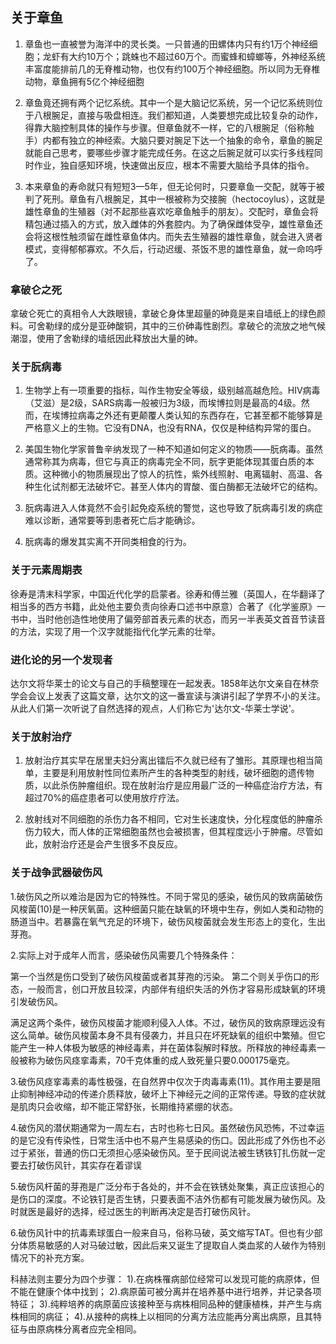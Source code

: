 
## 关于章鱼
1. 章鱼也一直被誉为海洋中的灵长类。一只普通的田螺体内只有约1万个神经细胞；龙虾有大约10万个；跳蛛也不超过60万个。而蜜蜂和蟑螂等，外神经系统丰富度能排前几的无脊椎动物，也仅有约100万个神经细胞。所以同为无脊椎动物，章鱼拥有5亿个神经细胞

2. 章鱼竟还拥有两个记忆系统。其中一个是大脑记忆系统，另一个记忆系统则位于八根腕足，直接与吸盘相连。我们都知道，人类要想完成比较复杂的动作，得靠大脑控制具体的操作与步骤。但章鱼就不一样，它的八根腕足（俗称触手）内都有独立的神经索。大脑只要对腕足下达一个抽象的命令，章鱼的腕足就能自己思考，要哪些步骤才能完成任务。在这之后腕足就可以实行多线程同时作业，独自感知环境，快速做出反应，根本不需要大脑给予具体的指令。

3. 本来章鱼的寿命就只有短短3—5年，但无论何时，只要章鱼一交配，就等于被判了死刑。章鱼有八根腕足，其中一根被称为交接腕（hectocoylus），这就是雄性章鱼的生殖器（对不起那些喜欢吃章鱼触手的朋友）。交配时，章鱼会将精包通过插入的方式，放入雌体的外套腔内。为了确保雌体受孕，雄性章鱼还会将这根性触须留在雌性章鱼体内。而失去生殖器的雄性章鱼，就会进入贤者模式，变得郁郁寡欢。不久后，行动迟缓、茶饭不思的雄性章鱼，就一命呜呼了。

### 拿破仑之死

拿破仑死亡的真相令人大跌眼镜，拿破仑身体里超量的砷竟是来自墙纸上的绿色颜料。可舍勒绿的成分是亚砷酸铜，其中的三价砷毒性剧烈。拿破仑的流放之地气候潮湿，使用了舍勒绿的墙纸因此释放出大量的砷。

### 关于朊病毒

1. 生物学上有一项重要的指标，叫作生物安全等级，级别越高越危险。HIV病毒（艾滋）是2级，SARS病毒一般被归为3级，而埃博拉则是最高的4级。然而，在埃博拉病毒之外还有更颠覆人类认知的东西存在，它甚至都不能够算是严格意义上的生物。它没有DNA，也没有RNA，仅仅是种结构异常的蛋白。

2. 美国生物化学家普鲁辛纳发现了一种不知道如何定义的物质——朊病毒。虽然通常称其为病毒，但它与真正的病毒完全不同，朊字更能体现其蛋白质的本质。这种微小的物质展现出了惊人的抗性，紫外线照射、电离辐射、高温、各种生化试剂都无法破坏它。甚至人体内的胃酸、蛋白酶都无法破坏它的结构。

3. 朊病毒进入人体竟然不会引起免疫系统的警觉，这也导致了朊病毒引发的病症难以诊断，通常要等到患者死亡后才能确诊。

4. 朊病毒的爆发其实离不开同类相食的行为。

### 关于元素周期表
徐寿是清末科学家，中国近代化学的启蒙者。徐寿和傅兰雅（英国人，在华翻译了相当多的西方书籍，此处他主要负责向徐寿口述书中原意）合著了《化学鉴原》一书中，当时他创造性地使用了偏旁部首表元素的状态，而另一半表英文首音节读音的方法，实现了用一个汉字就能指代化学元素的壮举。


### 进化论的另一个发现者
达尔文将华莱士的论文与自己的手稿整理在一起发表。1858年达尔文亲自在林奈学会会议上发表了这篇文章，达尔文的这一番宣读与演讲引起了学界不小的关注。从此人们第一次听说了自然选择的观点，人们称它为'达尔文-华莱士学说'。

### 关于放射治疗

1. 放射治疗其实早在居里夫妇分离出镭后不久就已经有了雏形。其原理也相当简单，主要是利用放射性同位素所产生的各种类型的射线，破坏细胞的遗传物质，以此杀伤肿瘤组织。现在放射治疗是应用最广泛的一种癌症治疗方法，有超过70%的癌症患者可以使用放疗疗法。

2. 放射线对不同细胞的杀伤力各不相同，它对生长速度快，分化程度低的肿瘤杀伤力较大，而人体的正常细胞虽然也会被损害，但其程度远小于肿瘤。尽管如此，放射治疗还是会产生很多不良反应。

### 关于战争武器破伤风

1.破伤风之所以难治是因为它的特殊性。不同于常见的感染，破伤风的致病菌破伤风梭菌(10)是一种厌氧菌。这种细菌只能在缺氧的环境中生存，例如人类和动物的肠道当中。若暴露在氧气充足的环境下，破伤风梭菌就会发生形态上的变化，生出芽孢。

2.实际上对于成年人而言，感染破伤风需要几个特殊条件：

第一个当然是伤口受到了破伤风梭菌或者其芽孢的污染。
第二个则关乎伤口的形态，一般而言，创口开放且较深，内部伴有组织失活的外伤才容易形成缺氧的环境引发破伤风。

满足这两个条件，破伤风梭菌才能顺利侵入人体。不过，破伤风的致病原理远没有这么简单。破伤风梭菌本身不具有侵袭力，并且只在坏死缺氧的组织中繁殖。但它能产生一种人体极为敏感的神经毒素，并在菌体裂解时释放。所释放的神经毒素一般被称为破伤风痉挛毒素，70千克体重的成人致死量只要0.000175毫克。

3.破伤风痉挛毒素的毒性极强，在自然界中仅次于肉毒毒素(11)。其作用主要是阻止抑制神经冲动的传递介质释放，破坏上下神经元之间的正常传递。导致的症状就是肌肉只会收缩，却不能正常舒张，长期维持紧绷的状态。

4.破伤风的潜伏期通常为一周左右，古时也称七日风。虽然破伤风恐怖，不过幸运的是它没有传染性，日常生活中也不易产生易感染的伤口。因此形成了外伤也不必过于紧张，普通的伤口无须担心感染破伤风。至于民间说法被生锈铁钉扎伤就一定要去打破伤风针，其实存在着谬误

5.破伤风杆菌的芽孢是广泛分布于各处的，并不会在铁锈处聚集，真正应该担心的是伤口的深度。不论铁钉是否生锈，只要表面不洁外伤都有可能发展为破伤风。及时就医是最好的选择，经过医生的判断再决定是否打破伤风针。

6.破伤风针中的抗毒素球蛋白一般来自马，俗称马破，英文缩写TAT。但也有少部分体质易敏感的人对马破过敏，因此后来又诞生了提取自人类血浆的人破作为特别情况下的补充方案。

科赫法则主要分为四个步骤：
1).在病株罹病部位经常可以发现可能的病原体，但不能在健康个体中找到；
2).病原菌可被分离并在培养基中进行培养，并记录各项特征；
3).纯粹培养的病原菌应该接种至与病株相同品种的健康植株，并产生与病株相同的病征；
4).从接种的病株上以相同的分离方法应能再分离出病原，且其特征与由原病株分离者应完全相同。
